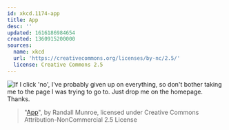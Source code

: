 ```yaml
---
id: xkcd.1174-app
title: App
desc: ''
updated: 1616186984654
created: 1360915200000
sources:
  name: xkcd
  url: 'https://creativecommons.org/licenses/by-nc/2.5/'
  license: Creative Commons 2.5
---
```

![If I click 'no', I've probably given up on everything, so don't bother taking me to the page I was trying to go to. Just drop me on the homepage. Thanks.](https://imgs.xkcd.com/comics/app.png)
> "[App](https://xkcd.com/1174/)", by Randall Munroe, licensed under Creative Commons Attribution-NonCommercial 2.5 License
